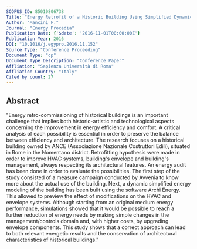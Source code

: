 ```yaml
---
SCOPUS_ID: 85010806738
Title: "Energy Retrofit of a Historic Building Using Simplified Dynamic Energy Modeling"
Author: "Mancini F."
Journal: "Energy Procedia"
Publication Date: {'$date': '2016-11-01T00:00:00Z'}
Publication Year: 2016
DOI: "10.1016/j.egypro.2016.11.152"
Source Type: "Conference Proceeding"
Document Type: "cp"
Document Type Description: "Conference Paper"
Affliation: "Sapienza Università di Roma"
Affliation Country: "Italy"
Cited by count: 27
---
```


## Abstract
"Energy retro-commissioning of historical buildings is an important challenge that implies both historic-artistic and technological aspects concerning the improvement in energy efficiency and comfort. A critical analysis of each possibility is essential in order to preserve the balance between efficiency and architecture. The research focuses on a historical building owned by ANCE (Associazione Nazionale Costruttori Edili), situated in Rome in the Nomentano district. Retrofitting hypothesis were made in order to improve HVAC systems, building's envelope and building's management, always respecting its architectural features. An energy audit has been done in order to evaluate the possibilities. The first step of the study consisted of a measure campaign conducted by Avvenia to know more about the actual use of the building. Next, a dynamic simplified energy modeling of the building has been built using the software Archi Energy. This allowed to preview the effect of modifications on the HVAC and envelope systems. Although starting from an original medium energy performance, simulations showed that it would be possible to reach a further reduction of energy needs by making simple changes in the management/controls domain and, with higher costs, by upgrading envelope components. This study shows that a correct approach can lead to both relevant energetic results and the conservation of architectural characteristics of historical buildings."
